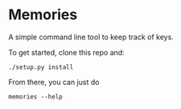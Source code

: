 # Memories #

A simple command line tool to keep track of keys.

To get started, clone this repo and:

```
./setup.py install
```

From there, you can just do

```
memories --help
```
